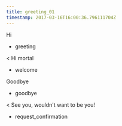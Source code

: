 ```yaml
---
title: greeting_01
timestamp: 2017-03-16T16:00:36.796111704Z
---
```


Hi
* greeting

< Hi mortal
* welcome

Goodbye
* goodbye

< See you, wouldn't want to be you!
* request_confirmation
